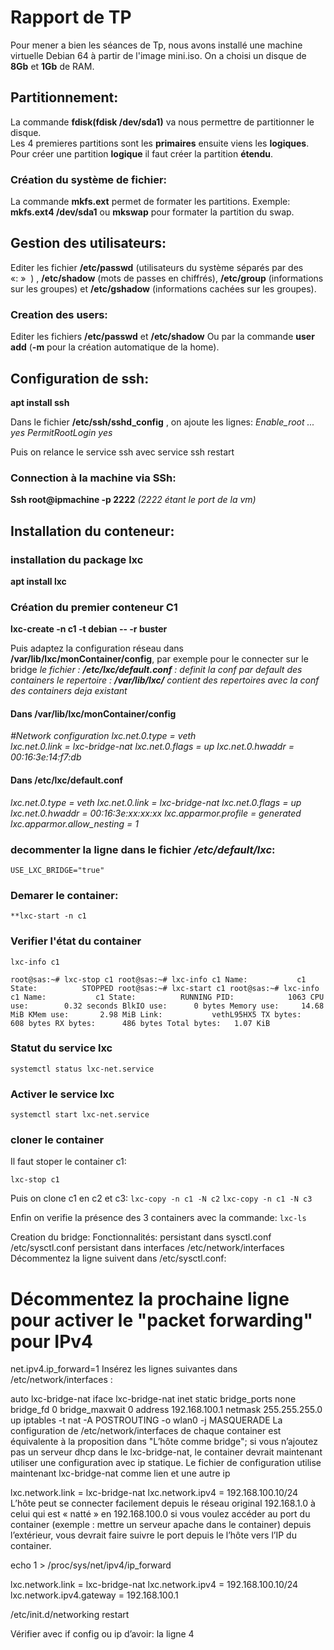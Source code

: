 # Rapport de TP

Pour mener a bien les séances de Tp, nous avons installé une machine virtuelle Debian 64 à partir de l'image mini.iso.
On a choisi un disque de **8Gb** et **1Gb** de RAM.

## Partitionnement:
La commande **fdisk(fdisk /dev/sda1)** va nous permettre de partitionner le disque.     
Les 4 premieres partitions sont les  **primaires** ensuite viens les **logiques**.          Pour créer une partition **logique** il faut créer la partition **étendu**.

### Création du système de fichier:
La commande **mkfs.ext** permet de formater les partitions.
Exemple: **mkfs.ext4 /dev/sda1** ou **mkswap** pour formater la partition du swap.


## Gestion des utilisateurs:
Editer les fichier **/etc/passwd** (utilisateurs du système séparés par des «: »  ) , **/etc/shadow** (mots de passes en chiffrés), **/etc/group** (informations sur les groupes) et **/etc/gshadow** (informations cachées sur les groupes).

### Creation des users:       
Editer les fichiers **/etc/passwd** et **/etc/shadow**
Ou par la commande **user add** (**-m** pour la création automatique de la home).

## Configuration de ssh:
**apt install ssh**

Dans le fichier **/etc/ssh/sshd_config** , on ajoute les lignes:
*Enable_root ... yes
PermitRootLogin yes*

Puis on relance le service ssh avec service ssh restart

### Connection à la machine via SSh:

**Ssh root@ipmachine -p 2222**
*(2222 étant le port de la vm)*

## Installation du conteneur:
 ### installation du package lxc
 **apt install lxc**
### Création du premier conteneur C1
**lxc-create -n c1 -t debian -- -r buster**

Puis adaptez la configuration réseau dans **/var/lib/lxc/monContainer/config**,
 par exemple pour le connecter sur le bridge
 *le fichier : **/etc/lxc/default.conf** : definit la conf par default des containers
le repertoire : **/var/lib/lxc/** contient des repertoires avec la conf des containers deja existant*

#### Dans **/var/lib/lxc/monContainer/config**
*#Network configuration
lxc.net.0.type = veth   
lxc.net.0.link = lxc-bridge-nat
lxc.net.0.flags = up
lxc.net.0.hwaddr = 00:16:3e:14:f7:db*

#### Dans **/etc/lxc/default.conf**
*lxc.net.0.type = veth
lxc.net.0.link = lxc-bridge-nat
lxc.net.0.flags = up
lxc.net.0.hwaddr = 00:16:3e:xx:xx:xx
lxc.apparmor.profile = generated
lxc.apparmor.allow_nesting = 1*
### decommenter la ligne dans le fichier */etc/default/lxc*:
``USE_LXC_BRIDGE="true"``

### Demarer le container:
 `**lxc-start -n c1`

### Verifier l'état du container
`lxc-info c1`

`root@sas:~# lxc-stop c1
root@sas:~# lxc-info c1
Name:           c1
State:          STOPPED
root@sas:~# lxc-start c1
root@sas:~# lxc-info c1
Name:           c1
State:          RUNNING
PID:            1063
CPU use:        0.32 seconds
BlkIO use:      0 bytes
Memory use:     14.68 MiB
KMem use:       2.98 MiB
Link:           vethL95HX5
 TX bytes:      608 bytes
 RX bytes:      486 bytes
 Total bytes:   1.07 KiB
`

### Statut du service lxc
`systemctl status lxc-net.service`

### Activer le service lxc
`systemctl start lxc-net.service`

### cloner le container

Il faut stoper le container c1:

`lxc-stop c1`

Puis on clone c1 en c2 et c3:
`lxc-copy -n c1 -N c2`
`lxc-copy -n c1 -N c3`

Enfin on verifie la présence des 3 containers avec la commande:
`lxc-ls`




Creation du bridge:
Fonctionnalités:
persistant dans sysctl.conf /etc/sysctl.conf 
persistant dans interfaces /etc/network/interfaces 
Décommentez la ligne suivent dans /etc/sysctl.conf:
# Décommentez la prochaine ligne pour activer le "packet forwarding" pour IPv4
net.ipv4.ip_forward=1
Insérez les lignes suivantes dans /etc/network/interfaces :

auto lxc-bridge-nat
iface lxc-bridge-nat inet static
        bridge_ports none
        bridge_fd 0
        bridge_maxwait 0
        address 192.168.100.1
        netmask 255.255.255.0
        up iptables -t nat -A POSTROUTING -o wlan0 -j MASQUERADE
La configuration de /etc/network/interfaces de chaque container est équivalente à la proposition dans "L’hôte comme bridge"; si vous n’ajoutez pas un serveur dhcp dans le lxc-bridge-nat, le container devrait maintenant utiliser une configuration avec ip statique. 
Le fichier de configuration utilise maintenant lxc-bridge-nat comme lien et une autre ip 

lxc.network.link = lxc-bridge-nat
lxc.network.ipv4 = 192.168.100.10/24
L’hôte peut se connecter facilement depuis le réseau original 192.168.1.0 à celui qui est « natté » en 192.168.100.0
si vous voulez accéder au port du container (exemple : mettre un serveur apache dans le container) depuis l’extérieur, vous devrait faire suivre le port depuis le l’hôte vers l’IP du container.

echo 1 > /proc/sys/net/ipv4/ip_forward


lxc.network.link = lxc-bridge-nat
lxc.network.ipv4 = 192.168.100.10/24
lxc.network.ipv4.gateway = 192.168.100.1


/etc/init.d/networking restart

Vérifier avec if config ou ip d’avoir: la ligne 4
